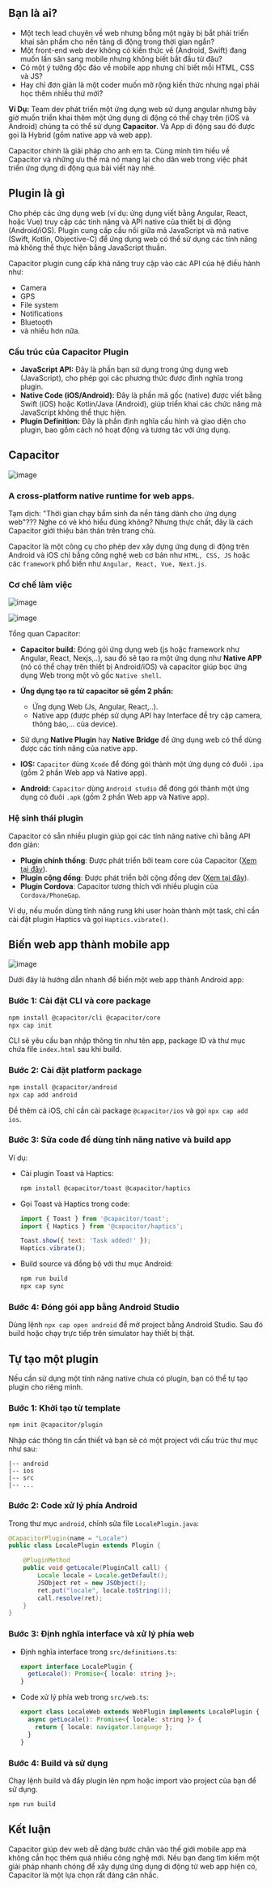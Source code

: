 
## Bạn là ai?
- Một tech lead chuyên về web nhưng bỗng một ngày bị bắt phải triển khai sản phẩm cho nền tảng di động trong thời gian ngắn?
- Một front-end web dev không có kiến thức về (Android, Swift) đang muốn lấn sân sang mobile nhưng không biết bắt đầu từ đâu?
- Có một ý tưởng độc đáo về mobile app nhưng chỉ biết mỗi HTML, CSS và JS?
- Hay chỉ đơn giản là một coder muốn mở rộng kiến thức nhưng ngại phải học thêm nhiều thứ mới?

**Ví Dụ:** Team dev phát triển một ứng dụng web sử dụng angular nhưng bây giờ muốn triển khai thêm một ứng dụng di động có thể chạy trên (iOS và Android) chúng ta có thể sử dụng **Capacitor**. Và App di động sau đó được gọi là Hybrid (gồm native app và web app).

Capacitor chính là giải pháp cho anh em ta. Cùng mình tìm hiểu về Capacitor và những ưu thế mà nó mang lại cho dân web trong việc phát triển ứng dụng di động qua bài viết này nhé.

## Plugin là gì
Cho phép các ứng dụng web (ví dụ: ứng dụng viết bằng Angular, React, hoặc Vue) truy cập các tính năng và API native của thiết bị di động (Android/iOS). Plugin cung cấp cầu nối giữa mã JavaScript và mã native (Swift, Kotlin, Objective-C) để ứng dụng web có thể sử dụng các tính năng mà không thể thực hiện bằng JavaScript thuần.

Capacitor plugin cung cấp khả năng truy cập vào các API của hệ điều hành như:

- Camera
- GPS
- File system
- Notifications
- Bluetooth
- và nhiều hơn nữa.

### Cấu trúc của Capacitor Plugin

- **JavaScript API:** Đây là phần bạn sử dụng trong ứng dụng web (JavaScript), cho phép gọi các phương thức được định nghĩa trong plugin.
- **Native Code (iOS/Android):** Đây là phần mã gốc (native) được viết bằng Swift (iOS) hoặc Kotlin/Java (Android), giúp triển khai các chức năng mà JavaScript không thể thực hiện.
- **Plugin Definition:** Đây là phần định nghĩa cấu hình và giao diện cho plugin, bao gồm cách nó hoạt động và tương tác với ứng dụng.

## Capacitor

![image](https://github.com/user-attachments/assets/47f612a8-e8d5-49eb-89a0-9ee8747120ca)

### A cross-platform native runtime for web apps.
Tạm dịch: "Thời gian chạy bẩm sinh đa nền tảng dành cho ứng dụng web"??? Nghe có vẻ khó hiểu đúng không? Nhưng thực chất, đây là cách Capacitor giới thiệu bản thân trên trang chủ.

Capacitor là một công cụ cho phép dev xây dựng ứng dụng di động trên Android và iOS chỉ bằng công nghệ web cơ bản như `HTML, CSS, JS` hoặc các `framework` phổ biến như `Angular, React, Vue, Next.js`.

### Cơ chế làm việc

![image](https://github.com/user-attachments/assets/0a7415bd-ff26-44cf-8df4-e29c86e47aa2)



![image](https://github.com/user-attachments/assets/be9ab38f-43a6-4951-9cb1-ace010aa2e4a)

Tổng quan Capacitor:

- **Capacitor build:** Đóng gói ứng dụng web (js hoặc framework như Angular, React, Nexjs,..), sau đó sẽ tạo ra một ứng dụng như **Native APP** (nó có thể chạy trên thiết bị Android/iOS) và capacitor giúp bọc ứng dụng Web trong một vỏ gốc `Native shell`.
  
- **Ứng dụng tạo ra từ capacitor sẽ gồm 2 phần:**
  - Ứng dụng Web (Js, Angular, React,..).
  - Native app (được phép sử dụng API hay Interface để try cập camera, thông báo,... của device).
    
- Sử dụng **Native Plugin** hay **Native Bridge** để ứng dụng web có thể dùng được các tính năng của native app.

- **IOS:** `Capacitor` dùng `Xcode` để đóng gói thành một ứng dụng có đuôi `.ipa` (gồm 2 phần Web app và Native app).
  
- **Android:** `Capacitor` dùng `Android studio` để đóng gói thành một ứng dụng có đuôi `.apk` (gồm 2 phần Web app và Native app).
  
### Hệ sinh thái plugin
Capacitor có sẵn nhiều plugin giúp gọi các tính năng native chỉ bằng API đơn giản:
- **Plugin chính thống**: Được phát triển bởi team core của Capacitor ([Xem tại đây](https://capacitorjs.com/docs/apis)).
- **Plugin cộng đồng**: Được phát triển bởi cộng đồng dev ([Xem tại đây](https://github.com/capacitor-community)).
- **Plugin Cordova**: Capacitor tương thích với nhiều plugin của `Cordova/PhoneGap`.

Ví dụ, nếu muốn dùng tính năng rung khi user hoàn thành một task, chỉ cần cài đặt plugin Haptics và gọi `Haptics.vibrate()`.

## Biến web app thành mobile app

![image](https://github.com/user-attachments/assets/e66028f1-89b8-4c59-a1f1-059469d99653)

Dưới đây là hướng dẫn nhanh để biến một web app thành Android app:

### Bước 1: Cài đặt CLI và core package
```bash
npm install @capacitor/cli @capacitor/core
npx cap init
```
CLI sẽ yêu cầu bạn nhập thông tin như tên app, package ID và thư mục chứa file `index.html` sau khi build.

### Bước 2: Cài đặt platform package
```bash
npm install @capacitor/android
npx cap add android
```
Để thêm cả iOS, chỉ cần cài package `@capacitor/ios` và gọi `npx cap add ios`.

### Bước 3: Sửa code để dùng tính năng native và build app
Ví dụ:
- Cài plugin Toast và Haptics:
  ```bash
  npm install @capacitor/toast @capacitor/haptics
  ```
- Gọi Toast và Haptics trong code:
  ```javascript
  import { Toast } from '@capacitor/toast';
  import { Haptics } from '@capacitor/haptics';

  Toast.show({ text: 'Task added!' });
  Haptics.vibrate();
  ```
- Build source và đồng bộ với thư mục Android:
  ```bash
  npm run build
  npx cap sync
  ```

### Bước 4: Đóng gói app bằng Android Studio
Dùng lệnh `npx cap open android` để mở project bằng Android Studio. Sau đó build hoặc chạy trực tiếp trên simulator hay thiết bị thật.

## Tự tạo một plugin
Nếu cần sử dụng một tính năng native chưa có plugin, bạn có thể tự tạo plugin cho riêng mình.

### Bước 1: Khởi tạo từ template
```bash
npm init @capacitor/plugin
```
Nhập các thông tin cần thiết và bạn sẽ có một project với cấu trúc thư mục như sau:
```
|-- android
|-- ios
|-- src
|-- ...
```

### Bước 2: Code xử lý phía Android
Trong thư mục `android`, chỉnh sửa file `LocalePlugin.java`:
```java
@CapacitorPlugin(name = "Locale")
public class LocalePlugin extends Plugin {

    @PluginMethod
    public void getLocale(PluginCall call) {
        Locale locale = Locale.getDefault();
        JSObject ret = new JSObject();
        ret.put("locale", locale.toString());
        call.resolve(ret);
    }
}
```

### Bước 3: Định nghĩa interface và xử lý phía web
- Định nghĩa interface trong `src/definitions.ts`:
  ```typescript
  export interface LocalePlugin {
    getLocale(): Promise<{ locale: string }>;
  }
  ```
- Code xử lý phía web trong `src/web.ts`:
  ```typescript
  export class LocaleWeb extends WebPlugin implements LocalePlugin {
    async getLocale(): Promise<{ locale: string }> {
      return { locale: navigator.language };
    }
  }
  ```

### Bước 4: Build và sử dụng
Chạy lệnh build và đẩy plugin lên npm hoặc import vào project của bạn để sử dụng.
```bash
npm run build
```

## Kết luận
Capacitor giúp dev web dễ dàng bước chân vào thế giới mobile app mà không cần học thêm quá nhiều công nghệ mới. Nếu bạn đang tìm kiếm một giải pháp nhanh chóng để xây dựng ứng dụng di động từ web app hiện có, Capacitor là một lựa chọn rất đáng cân nhắc.


